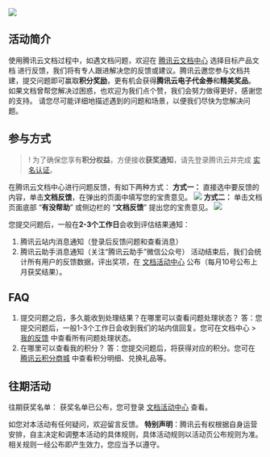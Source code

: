
![](https://qcloudimg.tencent-cloud.cn/raw/9ade17348f639a342c69a921175f778a.jpg)


## 活动简介
使用腾讯云文档过程中，如遇文档问题，欢迎在 [腾讯云文档中心](https://cloud.tencent.com/document/product?from=10680#section-product-title) 选择目标产品文档 进行反馈，我们将有专人跟进解决您的反馈或建议。腾讯云邀您参与文档共建，提交问题即可赢取**积分奖励**，更有机会获得**腾讯云电子代金券**和**精美奖品**。
如果文档曾帮您解决过困惑，也欢迎为我们点个赞，我们会努力做得更好，感谢您的支持。
<dx-alert infotype="alarm" title="温馨提示">
请您尽可能详细地描述遇到的问题和场景，以便我们尽快为您解决问题。
</dx-alert>



## 参与方式
>! 为了确保您享有**积分权益**，方便接收**获奖通知**，请先登录腾讯云并完成 [实名认证](https://console.cloud.tencent.com/developer/auth?from=integralmall)。

在腾讯云文档中心进行问题反馈，有如下两种方式：
**方式一：**
直接选中要反馈的内容，单击**文档反馈**，在弹出的页面中填写您的宝贵意见。
![](https://qcloudimg.tencent-cloud.cn/raw/394585f2971cbf60dddc2cda11d37fff.png)
**方式二：**
单击文档页面底部 “**有没帮助**” 或侧边栏的 “**文档反馈**” 提出您的宝贵意见。
![](https://qcloudimg.tencent-cloud.cn/raw/15b12c408954742f7a621b516a3036b5.png)

您提交问题后，一般在**2-3个工作日**会收到评估结果通知：
1. 腾讯云站内消息通知（登录后反馈问题和查看消息）
2. 腾讯云助手消息通知（关注“腾讯云助手”微信公众号）
活动结束后，我们会统计所有用户的反馈数据，评出奖项，在 [文档活动中心](https://cloud.tencent.com/document/act?from=10680) 公布（每月10号公布上月获奖结果）。

## FAQ
1. 提交问题之后，多久能收到处理结果？在哪里可以查看问题处理状态？
答：您提交问题后，一般1-3个工作日会收到我们的站内信回复。您可在文档中心 > [我的反馈](https://cloud.tencent.com/document/my-space/feedback?from=10680) 中查看所有问题处理状态。
2. 在哪里可以查看我的积分？
答：您提交问题后，将获得对应的积分。您可在 [腾讯云积分商城](https://cloud.tencent.com/act/integralmall?from=10680) 中查看积分明细、兑换礼品等。

## 往期活动
往期获奖名单：
获奖名单已公布，您可登录 [文档活动中心](https://cloud.tencent.com/document/act?from=10680) 查看。

如您对本活动有任何疑问，欢迎留言反馈。
**特别声明**：腾讯云有权根据自身运营安排，自主决定和调整本活动的具体规则，具体活动规则以活动页公布规则为准。相关规则一经公布即产生效力，您应当予以遵守。
